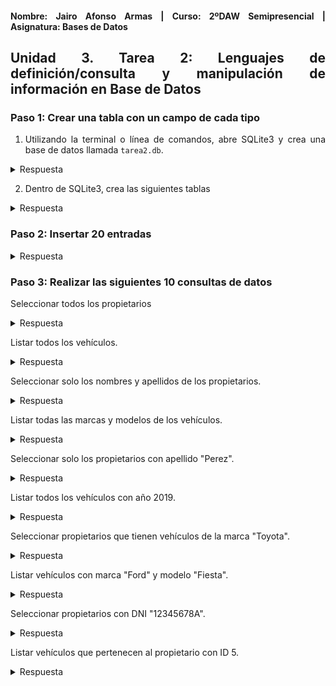 <div align="justify">

#### **Nombre: Jairo Afonso Armas | Curso: 2ºDAW Semipresencial | Asignatura: Bases de Datos** 

## **Unidad 3. Tarea 2: Lenguajes de definición/consulta y manipulación de información en Base de Datos**

### Paso 1: Crear una tabla con un campo de cada tipo

1. Utilizando la terminal o línea de comandos, abre SQLite3 y crea una base de datos llamada `tarea2.db`.

<details>
<summary>Respuesta</summary>
<br>
  <div align="center">
    <img src=images/Tarea2/Tarea2_Ejercicio1_1.PNG>
  </div>
</details>

2. Dentro de SQLite3, crea las siguientes tablas

<details>
<summary>Respuesta</summary>
<br>
  <div align="center">
    <img src=images/Tarea2/Tarea2_Ejercicio1_2.PNG>
    <img src=images/Tarea2/Tarea2_Ejercicio1_2_2.PNG>
  </div>
</details>

### Paso 2: Insertar 20 entradas

<details>
<summary>Respuesta</summary>
<br>
  <div align="center">
    <img src=images/Tarea2/Tarea2_Ejercicio2.PNG>
  </div>
</details>

### Paso 3: Realizar las siguientes 10 consultas de datos

Seleccionar todos los propietarios

<details>
<summary>Respuesta</summary>
<br>
  <div align="center">
    <img src=images/Tarea2/Tarea2_Ejercicio3.PNG>
  </div>
</details>

Listar todos los vehículos.

  <details>
<summary>Respuesta</summary>
<br>
  <div align="center">
    <img src=images/Tarea2/Tarea2_Ejercicio3.PNG>
  </div>
</details>

Seleccionar solo los nombres y apellidos de los propietarios.

<details>
<summary>Respuesta</summary>
<br>
  <div align="center">
    <img src=images/Tarea2/Tarea2_Ejercicio3.PNG>
  </div>
</details>

Listar todas las marcas y modelos de los vehículos.

<details>
<summary>Respuesta</summary>
<br>
  <div align="center">
    <img src=images/Tarea2/Tarea2_Ejercicio3.PNG>
  </div>
</details>

Seleccionar solo los propietarios con apellido "Perez".

<details>
<summary>Respuesta</summary>
<br>
  <div align="center">
    <img src=images/Tarea2/Tarea2_Ejercicio3.PNG>
  </div>
</details>

Listar todos los vehículos con año 2019.

<details>
<summary>Respuesta</summary>
<br>
  <div align="center">
    <img src=images/Tarea2/Tarea2_Ejercicio3.PNG>
  </div>
</details>

Seleccionar propietarios que tienen vehículos de la marca "Toyota".

<details>
<summary>Respuesta</summary>
<br>
  <div align="center">
    <img src=images/Tarea2/Tarea2_Ejercicio3.PNG>
  </div>
</details>

Listar vehículos con marca "Ford" y modelo "Fiesta".

<details>
<summary>Respuesta</summary>
<br>
  <div align="center">
    <img src=images/Tarea2/Tarea2_Ejercicio3.PNG>
  </div>
</details>

Seleccionar propietarios con DNI "12345678A".

<details>
<summary>Respuesta</summary>
<br>
  <div align="center">
    <img src=images/Tarea2/Tarea2_Ejercicio3.PNG>
  </div>
</details>

Listar vehículos que pertenecen al propietario con ID 5.

<details>
<summary>Respuesta</summary>
<br>
  <div align="center">
    <img src=images/Tarea2/Tarea2_Ejercicio3.PNG>
  </div>
</details>

</div>
